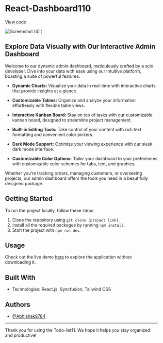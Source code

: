 # React-Dashboard110 
[View code](https://dashboard2002.netlify.app/)

![Screenshot (4)](https://github.com/Abhishek9784/React-Dashboard110/assets/172130269/816976dd-c9d8-43a1-8dc5-8461417cae13)
)


## Explore Data Visually with Our Interactive Admin Dashboard

Welcome to our dynamic admin dashboard, meticulously crafted by a solo developer. Dive into your data with ease using our intuitive platform, boasting a suite of powerful features:

- **Dynamic Charts:** Visualize your data in real-time with interactive charts that provide insights at a glance.
  
- **Customizable Tables:** Organize and analyze your information effortlessly with flexible table views.
  
- **Interactive Kanban Board:** Stay on top of tasks with our customizable kanban board, designed to streamline project management.
  
- **Built-in Editing Tools:** Take control of your content with rich text formatting and convenient color pickers.
  
- **Dark Mode Support:** Optimize your viewing experience with our sleek dark mode interface.

- **Customizable Color Options:** Tailor your dashboard to your preferences with customizable color schemes for tabs, text, and graphics.

Whether you're tracking orders, managing customers, or overseeing projects, our admin dashboard offers the tools you need in a beautifully designed package.


## Getting Started

To run the project locally, follow these steps:

1. Clone the repository using `git clone [project link]`.
2. Install all the required packages by running `npm install`.
3. Start the project with `npm run dev`.

## Usage

Check out the live demo [here](https://dashboard2002.netlify.app/) to explore the application without downloading it.

## Built With

- Technologies: React.js, Syncfusion, Tailwind CSS

## Authors

- [@Abhishek9784](https://www.github.com/Abhishek9784)

---

Thank you for using the Todo-list11. We hope it helps you stay organized and productive!

  


